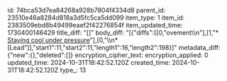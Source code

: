 id: 74bca53d7ea84268a928b7804f4334d8
parent_id: 23510e46a8284d818a3d5fc5ca5dd099
item_type: 1
item_id: 2383509ebd8b49499eaef2f42276854f
item_updated_time: 1730400146429
title_diff: "[]"
body_diff: "[{\"diffs\":[[0,\"ovement\\\n\"],[1,\"* [Staying cool under pressure](https://www.linkedin.com/posts/marcus-parade_mindset-motivation-diversity-ugcPost-7257721449811951616-FtCX?utm_source=share&utm_medium=member_desktop)\"],[0,\"\\\n* [Lead\"]],\"start1\":11,\"start2\":11,\"length1\":16,\"length2\":198}]"
metadata_diff: {"new":{},"deleted":[]}
encryption_cipher_text: 
encryption_applied: 0
updated_time: 2024-10-31T18:42:52.120Z
created_time: 2024-10-31T18:42:52.120Z
type_: 13